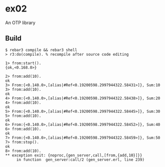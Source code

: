 ex02
=====

An OTP library

Build
-----

    $ rebar3 compile && rebar3 shell
	> r3:do(compile). % recompile after source code editing 

```
1> from:start().
{ok,<0.168.0>}

2> from:add(10).
ok
3> From:{<0.140.0>,[alias|#Ref<0.19200598.2997944322.58431>]}, Sum:10
3> from:add(10).
ok
4> From:{<0.140.0>,[alias|#Ref<0.19200598.2997944322.58438>]}, Sum:20
4> from:add(10).
ok
5> From:{<0.140.0>,[alias|#Ref<0.19200598.2997944322.58445>]}, Sum:30
5> from:add(10).
ok
6> From:{<0.140.0>,[alias|#Ref<0.19200598.2997944322.58452>]}, Sum:40
6> from:add(10).
ok
7> From:{<0.140.0>,[alias|#Ref<0.19200598.2997944322.58459>]}, Sum:50
7> from:stop().
ok
8> from:add(10).
** exception exit: {noproc,{gen_server,call,[from,{add,10}]}}
     in function  gen_server:call/2 (gen_server.erl, line 239)
```